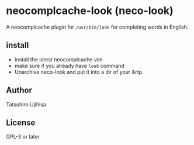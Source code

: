 # neocomplcache-look (neco-look)

A neocomplcache plugin for `/usr/bin/look` for completing words in English.

## install

* install the latest neocomplcache.vim
* make sure if you already have `look` command
* Unarchive neco-look and put it into a dir of your &rtp.

## Author

Tatsuhiro Ujihisa

## License

GPL-3 or later
